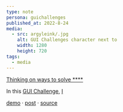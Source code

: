 ```yaml
---
type: note
persona: guichallenges
published_at: 2022-8-24
media:
  - src: argyleink/.jpg
    alt: GUI Challenges character next to 
    width: 1280
    height: 720
tags: 
  - media
---
```


[Thinking on ways to solve ****]()  

In this [GUI Challenge](https://goo.gle/GUIchallenges), 
[I](https://www.youtube.com/channel/UCBGr3ZMcV5jke40_Wrv3fNA) 


[demo]() · 
[post]() · 
[source](https://github.com/argyleink/gui-challenges)